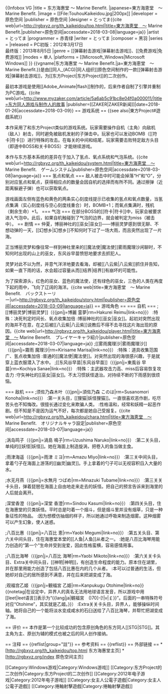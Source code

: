 {{Infobox VG
|title = 东方海惠堂 ～ Marine Benefit.
|japanese=東方海恵堂　～ Marine Benefit.
|image = [[File:TouhouKaikeidou.jpg|200px]]
|developer = 原色空间
|publisher = 原色空间
|designer = とってま<ref name="top">{{cite web|url=http://rgbxyz.org/th_kaikeidou/top.html|title=東方海恵堂　～ Marine Benefit.|publisher=原色空间|accessdate=2018-03-08|language=ja}}</ref>
|artist = とってま
|programmer = 赤青绿<ref name="top"/>
|writer = とってま
|composer = 黑羽<ref name="top"/>
|series = 
|released = PC初版：2012年3月17日<br>最终版：2013年8月5日
|genre = [[弹幕射击游戏|弹幕射击游戏]]、[[免费游戏|免费游戏]]
|modes = 单人
|platforms = [[Microsoft_Windows|Microsoft Windows]]
}}
{{vgname|东方海惠堂 ～ Marine Benefit.|ja=東方海恵堂　～ Marine Benefit.}}是由[[同人_(ACG)|同人组织]]原色空间制作的一款[[弹幕射击游戏|弹幕射击游戏]]，为[[东方Project|东方Project]]的二次创作。

最初本游戏是使用[[Adobe_Animate|flash]]制作的，后来作者自制了引擎并重制为PC游戏。<ref name="zaker">{{cite web|url=http://www.myzaker.com/article/5a6ab5c91bc8e04f0a000011/|title=东方同人游戏与制作人的故事
|publisher=[[ZAKER|ZAKER新闻]]|date=2018-01-26|accessdate=2018-03-09}}</ref>
== 游戏系统 ==
{{see also|東方Project#遊戲系統}}

本作采用了和东方Project类似的游戏系统。玩家需要操作自机（主角）向敌机（敌人）射击，同时避免被敌机发射的子弹击中。玩家也可以发动BOMB（[[符卡|符卡]]）进行特殊的攻击。在每关的中间和结尾，玩家需要击败特定敌方头目（即道中BOSS和关卡BOSS）才能继续游戏。

本作与东方基本系统的差异在于加入了氢点、氧点系统和气泡系统。<ref name="system">{{cite web|url=http://rgbxyz.org/th_kaikeidou/system.html|title=東方海恵堂　～ Marine Benefit.　ゲームシステム|publisher=原色空间|accessdate=2018-03-08|language=ja}}</ref>
=== 氢点和氧点 ===
敌人被击中时可能会掉落“H”和“O”，分别对应氢点和氧点，获得相应点的数量会因自机的选择而有所不同。通过擦弹（近距离躲避子弹）也可以获取氧点。

游戏画面左侧有蓝色和黄色的两条实心刻度线提示已收集的氢点和氧点数量，当氢点集满（实心刻度线与空心刻度线重合）时，BOMB+1；而氧点集满时，残机（剩余生命）+1。
=== 气泡 ===
在部分BOSS的[[符卡|符卡]]中，玩家会被要求进入气泡中。此后，如果自机触碰到了气泡的边界，就会被判定为miss（被击中）。
== 剧情 ==
仲夏，博丽神社的[[巫女|巫女]]——博丽灵梦感到很无聊、不想动弹的一天，[[幻想乡|幻想乡]]不知何时下过了一场大雨，而且突然出现了一片海。

正当博丽灵梦和像往常一样到神社里来的[[魔法使|魔法使]]雾雨魔理沙闲聊时，不知何时出现的山上的巫女，东风谷早苗愤怒地要求去抓犯人。

灵梦对此不以为然，并意气洋洋地要去看海，却被[[八云紫|八云紫]]抓住并告知，如果一直下雨的话，水会超过容量从而[[结界|结界]]有崩坏的可能性。

为了探索源头，红色的巫女、蓝色的魔法使，还有绿色的巫女，三色的人类在再度下起的雨中，飞向了辽阔的海洋。<ref name="story">{{cite web|title=東方海恵堂　～ Marine Benefit.　バックストーリー|url=http://rgbxyz.org/th_kaikeidou/story.html|publisher=原色空间|accessdate=2018-03-09|language=ja}}</ref>
== 游戏角色 ==
=== 自机 ===
;[[博丽灵梦|博丽灵梦]]（{{jpn|j=博麗 霊夢|rm=Hakurei Reimu|link=no}}）
:特殊：决死判定时间长、氧点收集加倍
:博丽神社的[[巫女|巫女]]。起初对突然出现的海并不在意，在之后被[[八云紫|八云紫]]说教后不得不去寻找这片海出现的原因。<ref name="player">{{cite web|url=http://rgbxyz.org/th_kaikeidou/player.html|title=東方海恵堂　～ Marine Benefit.　プレイヤーキャラ紹介|publisher=原色空间|accessdate=2018-03-07|language=ja}}</ref>
;[[雾雨魔理沙|雾雨魔理沙]]（{{jpn|j=霧雨 魔理沙|rm=Kirisame Marisa|link=no}}）
:特殊：道具收集范围广、氢点收集加倍
:普通的[[魔法使|魔法使]]。对突然出现的海很感兴趣，于是就穿上蓝衣服潜入了水中。<ref name="player"/>
;[[东风谷早苗|东风谷早苗]]（{{jpn|j=東風谷 早苗|rm=Kochiya Sanae|link=no}}）
:特殊：主武器攻击力高、miss后容易恢复攻击力
:守矢神社的[[巫女|巫女]]。不太习惯妖怪退治。对持续不断的下雨感到很烦恼。<ref name="player"/>

=== 敌机 ===
;须佐乃森木叶（{{jpn|j=須佐乃森 このは|rm=Susanomori Konoha|link=no}}）
:第一关头目，[[狸猫|妖怪狸猫]]。一直很喜欢恶作剧，吃尽苦头也不知悔改。很擅长通过变化来欺骗人类。
:性格温和，经常和妖精一起恶作剧。但不知是不是因为运气不好，每次都是她自己受报复。<ref name="chara">{{cite web|url=http://rgbxyz.org/th_kaikeidou/chara.html|title=東方海恵堂　～ Marine Benefit.　オリジナルキャラ設定|publisher=原色空间|accessdate=2018-03-07|language=ja}}</ref>

;涡岛鸣子（{{jpn|j=渦島 鳴子|rm=Uzushima Naruko|link=no}}）
:第二关头目，单纯的[[妖怪|妖怪]]。她在海面上制造旋涡，把卷入的鱼当做主食。<ref name="chara"/>

;雨津海遥（{{jpn|j=雨津 ミヨ|rm=Amazu Miyo|link=no}}）
:第三关中间头目，拿着勺子在海面上游荡的[[幽灵|幽灵]]。手上拿着的勺子可以无视容积舀入大量的水。<ref name="chara"/>

;水无月燕（{{jpn|j=水無月 つばめ|rm=Minazuki Tubame|link=no}}）
:第三关关卡头目，弹着琵琶在海面上自由地走来走去的妖怪。把自己的预言告诉来到海里的人后就会离开。<ref name="chara"/>

;深堂香澄（{{jpn|j=深堂 香澄|rm=Sindou Kasumi|link=no}}）
:第四关头目，住在海惠堂的贝类妖怪。平时总是叼着一个烟斗，但是烟斗里并没有烟草，只是一种象征性的物品。
:因为想模仿抽烟的样子，所以她通过呼吸来制造烟雾。这种烟雾可以产生幻象，使人迷惑。<ref name="chara"/>

;八百比惠（{{jpn|j=八百比 恵|rm=Yaobi Megumi|link=no}}）
:第五关头目、第六关中间头目，住在海惠堂本堂的[[人鱼|人鱼]]从者之一。
:她是八百比海琴用能力创造的“第一个”生命并受到宠爱，因此性格蛮横，容易感情用事。<ref name="chara"/>

;八百比海琴（{{jpn|j=八百比 海琴|rm=Yaobi Mikoto|link=no}}）
:第六关关卡头目、Extra关中间头目，[[神明|神明]]，有创造生命程度的能力。原本住在湖里，并在那里用能力创造了包括八百比惠在内的几个从者。
:本可以过普通的生活，但她却对自己的居所感到不满意，并在后来把湖变成了海。<ref name="chara"/>

;观福宫乙姬（{{jpn|j=観福宮 乙姫|rm=Kanpukugu Otohime|link=no}}{{notetag|在设定中，异界人的真名无法用地球语言发音，所以游戏中用[[leet|leet语言]]表示为“{{lang|ja|観福宮　<nowiki>()70]-[!|v|￡</nowiki>}}”。后面的一串特殊符号对应“Otohime”，其实就是乙姬。<ref name="chara"/>}}）
:Extra关关卡头目，异界人，能够操纵时间轴。她将自己的一个能将淡水变成咸水的石臼送给了八百比海琴，并帮忙把湖变成了海。<ref name="chara"/>

== 评价 ==
本作是第一个比较成功的包含原创角色的东方同人[[STG|STG]]。其主角为主、原创为辅的模式也被之后的同人创作接纳。<ref name="zaker"/>

== 注释 ==
{{reflist|group="註"}}
== 参考资料 ==
{{reflist}}
== 外部链接 ==
*[http://rgbxyz.org/th_kaikeidou/top.html 东方海惠堂主页]
*[http://rgbxyz.org/index 原色空间主页]

[[Category:Windows游戏|Category:Windows游戏]]
[[Category:东方Project的二次创作|Category:东方Project的二次创作]]
[[Category:2012年电子游戏|Category:2012年电子游戏]]
[[Category:女主人公電子遊戲|Category:女主人公電子遊戲]]
[[Category:捲軸射擊遊戲|Category:捲軸射擊遊戲]]